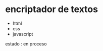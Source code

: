 <h1>encriptador de textos</h1>
<ul>
  <li>html</li>
  <li>css</li>
  <li>javascript</li>
</ul>

<p>estado : en proceso</p>
